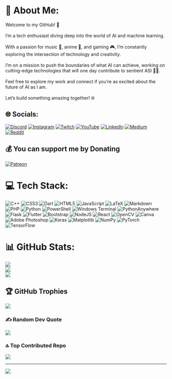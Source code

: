 # 💫 About Me:
Welcome to my GitHub! 🚀<br><br>I’m a tech enthusiast diving deep into the world of AI and machine learning. <br><br>With a passion for music 🎵, anime 🎌, and gaming 🎮, I’m constantly exploring the intersection of technology and creativity.<br><br>I’m on a mission to push the boundaries of what AI can achieve, working on cutting-edge technologies that will one day contribute to sentient ASI 🤖💡.<br><br>Feel free to explore my work and connect if you’re as excited about the future of AI as I am. <br><br>Let’s build something amazing together! 🌐


## 🌐 Socials:
[![Discord](https://img.shields.io/badge/Discord-%237289DA.svg?logo=discord&logoColor=white)](https://discord.gg/https://discord.com/invite/AGTbE6sp) [![Instagram](https://img.shields.io/badge/Instagram-%23E4405F.svg?logo=Instagram&logoColor=white)](https://instagram.com/DragonPrincePlazor) [![Twitch](https://img.shields.io/badge/Twitch-%239146FF.svg?logo=Twitch&logoColor=white)](https://twitch.tv/DragonPrincePlazor) [![YouTube](https://img.shields.io/badge/YouTube-%23FF0000.svg?logo=YouTube&logoColor=white)](https://youtube.com/@plazor) [![LinkedIn](https://img.shields.io/badge/LinkedIn-%230077B5.svg?logo=linkedin&logoColor=white)](https://linkedin.com/in/jai-verma-9639511a9/) [![Medium](https://img.shields.io/badge/Medium-12100E?logo=medium&logoColor=white)](https://medium.com/@plazor) [![Reddit](https://img.shields.io/badge/Reddit-%23FF4500.svg?logo=Reddit&logoColor=white)](https://reddit.com/user/Plazor13/) 

## 💰 You can support me by Donating
[![Patreon](https://img.shields.io/badge/Patreon-F96854?style=for-the-badge&logo=patreon&logoColor=white)](https://patreon.com/Plazor) 

# 💻 Tech Stack:
![C++](https://img.shields.io/badge/c++-%2300599C.svg?style=for-the-badge&logo=c%2B%2B&logoColor=white) ![CSS3](https://img.shields.io/badge/css3-%231572B6.svg?style=for-the-badge&logo=css3&logoColor=white) ![Dart](https://img.shields.io/badge/dart-%230175C2.svg?style=for-the-badge&logo=dart&logoColor=white) ![HTML5](https://img.shields.io/badge/html5-%23E34F26.svg?style=for-the-badge&logo=html5&logoColor=white) ![JavaScript](https://img.shields.io/badge/javascript-%23323330.svg?style=for-the-badge&logo=javascript&logoColor=%23F7DF1E) ![LaTeX](https://img.shields.io/badge/latex-%23008080.svg?style=for-the-badge&logo=latex&logoColor=white) ![Markdown](https://img.shields.io/badge/markdown-%23000000.svg?style=for-the-badge&logo=markdown&logoColor=white) ![PHP](https://img.shields.io/badge/php-%23777BB4.svg?style=for-the-badge&logo=php&logoColor=white) ![Python](https://img.shields.io/badge/python-3670A0?style=for-the-badge&logo=python&logoColor=ffdd54) ![PowerShell](https://img.shields.io/badge/PowerShell-%235391FE.svg?style=for-the-badge&logo=powershell&logoColor=white) ![Windows Terminal](https://img.shields.io/badge/Windows%20Terminal-%234D4D4D.svg?style=for-the-badge&logo=windows-terminal&logoColor=white) ![PythonAnywhere](https://img.shields.io/badge/pythonanywhere-%232F9FD7.svg?style=for-the-badge&logo=pythonanywhere&logoColor=151515) ![Flask](https://img.shields.io/badge/flask-%23000.svg?style=for-the-badge&logo=flask&logoColor=white) ![Flutter](https://img.shields.io/badge/Flutter-%2302569B.svg?style=for-the-badge&logo=Flutter&logoColor=white) ![Bootstrap](https://img.shields.io/badge/bootstrap-%238511FA.svg?style=for-the-badge&logo=bootstrap&logoColor=white) ![NodeJS](https://img.shields.io/badge/node.js-6DA55F?style=for-the-badge&logo=node.js&logoColor=white) ![React](https://img.shields.io/badge/react-%2320232a.svg?style=for-the-badge&logo=react&logoColor=%2361DAFB) ![OpenCV](https://img.shields.io/badge/opencv-%23white.svg?style=for-the-badge&logo=opencv&logoColor=white) ![Canva](https://img.shields.io/badge/Canva-%2300C4CC.svg?style=for-the-badge&logo=Canva&logoColor=white) ![Adobe Photoshop](https://img.shields.io/badge/adobe%20photoshop-%2331A8FF.svg?style=for-the-badge&logo=adobe%20photoshop&logoColor=white) ![Keras](https://img.shields.io/badge/Keras-%23D00000.svg?style=for-the-badge&logo=Keras&logoColor=white) ![Matplotlib](https://img.shields.io/badge/Matplotlib-%23ffffff.svg?style=for-the-badge&logo=Matplotlib&logoColor=black) ![NumPy](https://img.shields.io/badge/numpy-%23013243.svg?style=for-the-badge&logo=numpy&logoColor=white) ![PyTorch](https://img.shields.io/badge/PyTorch-%23EE4C2C.svg?style=for-the-badge&logo=PyTorch&logoColor=white) ![TensorFlow](https://img.shields.io/badge/TensorFlow-%23FF6F00.svg?style=for-the-badge&logo=TensorFlow&logoColor=white)
# 📊 GitHub Stats:
![](https://github-readme-stats.vercel.app/api?username=Plazor26&theme=dark&hide_border=false&include_all_commits=true&count_private=false)<br/>
![](https://github-readme-streak-stats.herokuapp.com/?user=Plazor26&theme=dark&hide_border=false)<br/>
![](https://github-readme-stats.vercel.app/api/top-langs/?username=Plazor26&theme=dark&hide_border=false&include_all_commits=true&count_private=false&layout=compact)

## 🏆 GitHub Trophies
![](https://github-profile-trophy.vercel.app/?username=Plazor26&theme=radical&no-frame=false&no-bg=false&margin-w=4)

### ✍️ Random Dev Quote
![](https://quotes-github-readme.vercel.app/api?type=horizontal&theme=radical)

### 🔝 Top Contributed Repo
![](https://github-contributor-stats.vercel.app/api?username=Plazor26&limit=5&theme=dark&combine_all_yearly_contributions=true)

---
[![](https://visitcount.itsvg.in/api?id=Plazor26&icon=0&color=9)](https://visitcount.itsvg.in)

<!-- Proudly created with GPRM ( https://gprm.itsvg.in ) -->
